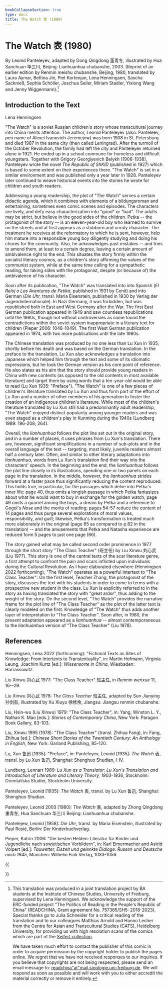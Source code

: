 ```yaml
---
bookCollapseSection: true
type: docs
title: The Watch 表 (1980)
---
```


# The Watch 表 (1980)

By Leonid Panteleyev, adapted by Dong Qingdong 董青冬, illustrated by Hua Sanchuan 华三川, Beijing: Lianhuanhua chubanshe, 2003. (Reprint of an earlier edition by Renmin meishu chubanshe, Beijing, 1980, translated by Laura Aymar, Bettina Jin, Piet Kortenjan, Lena Henningsen, Sascha Sacknieß, Sophia Schöller, Joschua Seiler, Miriam Stadler, Yixiong Wang and Jenny Wiggermann).[^1]

## Introduction to the Text

Lena Henningsen

"The Watch" is a soviet Russian children's story whose transcultural journey into China merits attention. The author, Leonid Panteleyev (also: Panteleev, pen name of Alexei Ivanovich Jeremejew) was born 1908 in St. Petersburg and died 1987 in the same city (then called Leningrad). After the turmoil of the October Revolution, the family had left the city and Panteleyev returned alone in 1921. He ended up in a school commune for homeless and difficult youngsters. Together with Grigory Georgiyevich Belykh (1906-1938), Panteleyev wrote the novel *The Republic of ShKID* (published in 1927) which is based to some extent on their experiences there. "The Watch" is set in a similar environment and was published only a year later in 1928. Panteleyev later continued to weave historical events into the stories he wrote for children and youth readers.

Addressing a young readership, the plot of "The Watch" serves a certain didactic agenda, which it combines with elements of a bildungsroman and entertaining, sometimes even comic scenes and episodes. The characters are lively, and defy easy characterization into "good" or "bad". The adults may be strict, but believe in the good sides of the children. Petka -- the protagonist of the story -- is an eleven-year-old boy who learned to survive on the streets and at first appears as a stubborn and unruly character. The treatment he receives at the reformatory to which he is sent, however, help him mature into a responsible young boy diligently studying and doing his chores for the community. Also, he acknowledges past mistakes -- and tries to amend them, at least to a certain degree, leaving a certain amount of ambivalence right to the end. This situates the story firmly within the socialist literary cosmos, as a children's story affirming the values of the communist system, while at the same time calling for a sympathetic reading, for taking sides with the protagonist, despite (or because of) the ambivalence of his character.

Soon after its publication, "The Watch" was translated into into Spanish (*El Reloj o Las Aventuras de Petika*, published in 1931 by Cenit) and into German (*Die Uhr,* transl. Maria Eisenstein, published in 1930 by Verlag der Jugendinternationale). In Nazi Germany, it was forbidden, but was republished both in East and West Germany after the War. The first East German publication appeared in 1949 and saw countless republications until the 1980s, though not without controversies as some found the contradictions within the soviet system inappropriate in a literary text for children (Pieper 2006: 1048-1049). The first West German publication appeared in 1974, with two more publications until the late 1980s.

The Chinese translation was produced by no one less than Lu Xun in 1935, shortly before his death and was based on the German translation. In the preface to the translation, Lu Xun also acknowledges a translation into Japanese which helped him through the text and some of its idiomatic expressions, but he took the German version as his core point of reference. He also states as his aim that the story should provide young readers in China with new contents (as opposed to the old contents in most available literature) and target them by using words that a ten-year-old would be able to read (Lu Xun 1935: "Preface"). "The Watch" is one of a few pieces of children's literature translated by Lu Xun and thus form part of the effort of Lu Xun and a number of other members of his generation to foster the creation of an indigenous children's literature. While most of the children's literature translated by Lu Xun still had a predominantly adult readership, "The Watch" enjoyed distinct popularity among younger readers and was even staged as a children's play in Kunming during the 1940s (Lundberg 1989: 196-208; 264).

Overall, the *lianhuanhua* follows the plot line set out in the original story, and in a number of places, it uses phrases from Lu Xun's translation. There are, however, significant simplifications in a number of sub-plots and in the overall language of the text -- targeting, most likely, juvenile readers almost half a century later. Often, and similar to other literary adaptations into *lianhuanhua*, words from Lu Xun's translation find their way into the characters' speech. In the beginning and the end, the *lianhuanhua* follows the plot line closely in its illustrations, spending one or two panels on each page in the translation. In the middle, however, the *lianhuanhua* strides forward at a faster pace thus significantly reducing the content reproduced. This holds true, in particular, for the passages which delve into Petka's inner life: page 40, thus omits a longish passage in which Petka fantasizes about what he would want to buy in exchange for the golden watch; page 49 omits a quarrel among the boys, a dream by Petka and a reference to Gogol's *Nose* and the merits of reading; pages 54-57 reduce the content of 14 pages and thus purge several explorations of moral values, responsibility, and guilt; likewise, Petka's transformation is treated much more elaborately in the original (page 65 as compared to p.82 in the translation) -- and the amusements that Petka and Natasha experience are reduced form 5 pages to just one page (66).

The story gained what may be called second order prominence in 1977 through the short story "The Class Teacher" (班主任) by Liu Xinwu 刘心武 (Liu 1977). This story is one of the central texts of the scar literature genre, a first attempt to confront the pain and scars inflicted upon individuals during the Cultural Revolution. As I have elaborated elsewhere (Henningsen 2022 forthcoming), "The Watch" operates as a powerful intertext to "The Class Teacher": On the first level, Teacher Zhang, the protagonist of the story, discusses the text with his students in order to come to terms with a prospective new student in the class. Lu Xun is explicitly referred to in the story as having translated the story with "great ardor", thus adding to the weight of the story. On the second level, "The Watch" provides the narrative frame for the plot line of "The Class Teacher" as the plot of the latter text is clearly modeled on the first. Knowledge of "The Watch" thus adds another layer of interpretation to "The Class Teacher". Soon after, in 1980, the present adaptation appeared as a *lianhuanhua* -- almost contemporaneous to the *lianhuanhua* version of "The Class Teacher" (Liu 1978).

## References

Henningsen, Lena 2022 (forthcoming): "Fictional Texts as Sites of Knowledge: From Intertexts to Transtextuality", in: Martin Hofmann, Virginia Leung, Joachim Kurtz \[ed.\]: *Wissensorte in China*, Wiesbaden: Harrassowitz.

Liu Xinwu 刘心武 1977: "The Class Teacher" 班主任, in *Renmin wenxue* 11, 16--29.

Liu Xinwu 刘心武 1978: *The Class Teacher* 班主任, adapted by Sun Jianying 孙剑影, illustrated by Xu Xiuyu 徐修余, Jiangsu: Jiangsu renmin chubanshe.

Liu, Hsin-wu (Liu Xinwu) 1979: "The Class Teacher", in: Yang, Winston L. Y., Nathan K. Mao \[eds.\]: *Stories of Contemporary China*, New York: Paragon Book Gallery, 83-103.

Liu, Xinwu 1995 (1978): "The Class Teacher" (transl. Zhihua Fang), in: Fang, Zhihua \[ed.\]: *Chinese Short Stories of the Twentieth Century: An Anthology in English*, New York: Garland Publishing, 85-120.

Lu, Xun 鲁迅 \[1935\]: "Preface", in: Panteleyev, Leonid \[1935\]: *The Watch* 表, transl. by Lu Xun 鲁迅, Shanghai: Shenghuo Shudian, I-IV.

Lundberg, Lennart 1989: *Lu Xun as a Translator: Lu Xun's Translation and Introduction of Literature and Literary Theory, 1903-1936*, Stockholm: Orientaliska Studier, Stockholm University.

Panteleyev, Leonid \[1935\]: *The Watch* 表, transl. by Lu Xun 鲁迅, Shanghai: Shenghuo Shudian.

Panteleyev, Leonid 2003 \[1980\]: *The Watch* 表, adapted by Zhong Qingdong 重青冬, Hua Sanchuan 华三川 Beijing: Lianhuanhua chubanshe.

Pantelejew, Leonid \[1958\]: *Die Uhr*, transl. by Maria Eisenstein, illustrated by Paul Rosiè, Berlin: Der Kinderbuchverlag.

Pieper, Katrin 2006: "Die besten Helden: Literatur für Kinder und Jugendliche nach sowjetischen Vorbildern", in: Karl Eimermacher and Astrid Volpert \[ed.\]: *Tauwetter, Eiszeit und gelenkte Dialoge: Russen und Deutsche nach 1945*, München: Wilhelm Fink Verlag, 1033-1056.

{{<section>}}

[^1]: This translation was produced in a joint translation project by BA students at the Institute of Chinese Studies, University of Freiburg, supervised by Lena Henningsen. We acknowledge the support of the ERC-funded project "The Politics of Reading in the People's Republic of China" (READCHINA, Grant agreement No. 757365/SH5: 2018-2023). Special thanks go to Julia Schneider for a critical reading of the translation and to our colleagues Matthias Arnold and Hanno Lecher from the Centre for Asian and Transcultural Studies (CATS), Heidelberg University, for providing us with high resolution scans of the comics which are part of the [Seifert collection](https://www.asia-europe.uni-heidelberg.de/en/research/heidelberg-research-architecture/projects/hra14-chinese-comics/the-seifert-collection.html).

    We have taken much effort to contact the publisher of this comic in order to acquire permission by the copyright holder to publish the pages online. We regret that we have not received responses to our inquiries. If you believe that copyrights are not being respected, please send an email message to: [readchina"at"mail.sinologie.uni-freiburg.de](mailto:readchina@mail.sinologie.uni-freiburg.de). We will respond as soon as possible and will work with you to either accredit the material correctly or remove it entirely.
